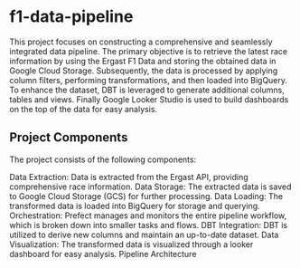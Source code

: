 # f1-data-pipeline
This project focuses on constructing a comprehensive and seamlessly integrated data pipeline. The primary objective is to retrieve the latest race information by using the Ergast F1 Data and storing the obtained data in Google Cloud Storage. Subsequently, the data is processed by applying column filters, performing transformations, and then loaded into BigQuery. To enhance the dataset, DBT is leveraged to generate additional columns, tables and views. Finally Google Looker Studio is used to build dashboards on the top of the data for easy analysis.

## Project Components
The project consists of the following components:

Data Extraction: Data is extracted from the Ergast API, providing comprehensive race information.
Data Storage: The extracted data is saved to Google Cloud Storage (GCS) for further processing.
Data Loading: The transformed data is loaded into BigQuery for storage and querying.
Orchestration: Prefect manages and monitors the entire pipeline workflow, which is broken down into smaller tasks and flows.
DBT Integration: DBT is utilized to derive new columns and maintain an up-to-date dataset.
Data Visualization: The transformed data is visualized through a looker dashboard for easy analysis.
Pipeline Architecture
